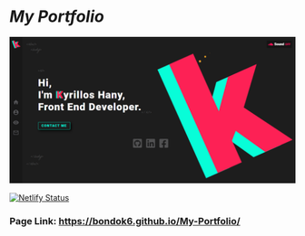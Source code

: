 # <i>My Portfolio</i>
![image preview](imgs/Preview.PNG)

[![Netlify Status](https://api.netlify.com/api/v1/badges/8c7cdba7-aa47-4bed-adc8-c1da883244f7/deploy-status)](https://app.netlify.com/sites/kyrillos-portfolio/deploys)

### Page Link: https://bondok6.github.io/My-Portfolio/
